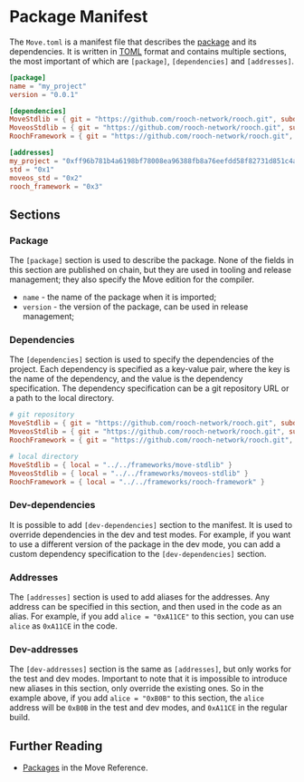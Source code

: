 # Package Manifest

The `Move.toml` is a manifest file that describes the [package](./packages.md) and its dependencies.
It is written in [TOML](https://toml.io/en/) format and contains multiple sections, the most
important of which are `[package]`, `[dependencies]` and `[addresses]`.

```toml
[package]
name = "my_project"
version = "0.0.1"

[dependencies]
MoveStdlib = { git = "https://github.com/rooch-network/rooch.git", subdir = "frameworks/move-stdlib", rev = "main" }
MoveosStdlib = { git = "https://github.com/rooch-network/rooch.git", subdir = "frameworks/moveos-stdlib", rev = "main" }
RoochFramework = { git = "https://github.com/rooch-network/rooch.git", subdir = "frameworks/rooch-framework", rev = "main" }

[addresses]
my_project = "0xff96b781b4a6198bf78008ea96388fb8a76eefdd58f82731d851c4ae236ca18f"
std = "0x1"
moveos_std = "0x2"
rooch_framework = "0x3"
```

## Sections

### Package

The `[package]` section is used to describe the package. None of the fields in this section are
published on chain, but they are used in tooling and release management; they also specify the Move
edition for the compiler.

- `name` - the name of the package when it is imported;
- `version` - the version of the package, can be used in release management;

### Dependencies

The `[dependencies]` section is used to specify the dependencies of the project. Each dependency is
specified as a key-value pair, where the key is the name of the dependency, and the value is the
dependency specification. The dependency specification can be a git repository URL or a path to the
local directory.

```toml
# git repository
MoveStdlib = { git = "https://github.com/rooch-network/rooch.git", subdir = "frameworks/move-stdlib", rev = "main" }
MoveosStdlib = { git = "https://github.com/rooch-network/rooch.git", subdir = "frameworks/moveos-stdlib", rev = "main" }
RoochFramework = { git = "https://github.com/rooch-network/rooch.git", subdir = "frameworks/rooch-framework", rev = "main" }

# local directory
MoveStdlib = { local = "../../frameworks/move-stdlib" }
MoveosStdlib = { local = "../../frameworks/moveos-stdlib" }
RoochFramework = { local = "../../frameworks/rooch-framework" }
```

### Dev-dependencies

It is possible to add `[dev-dependencies]` section to the manifest. It is used to override
dependencies in the dev and test modes. For example, if you want to use a different version of the
package in the dev mode, you can add a custom dependency specification to the
`[dev-dependencies]` section.

### Addresses

The `[addresses]` section is used to add aliases for the addresses. Any address can be specified in
this section, and then used in the code as an alias. For example, if you add `alice = "0xA11CE"` to
this section, you can use `alice` as `0xA11CE` in the code.

### Dev-addresses

The `[dev-addresses]` section is the same as `[addresses]`, but only works for the test and dev
modes. Important to note that it is impossible to introduce new aliases in this section, only
override the existing ones. So in the example above, if you add `alice = "0xB0B"` to this section,
the `alice` address will be `0xB0B` in the test and dev modes, and `0xA11CE` in the regular build.

## Further Reading

- [Packages](/reference/packages.html) in the Move Reference.
